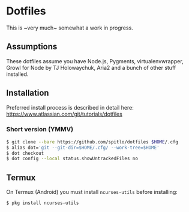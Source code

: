 # Dotfiles

This is ~very much~ somewhat a work in progress.

## Assumptions

These dotfiles assume you have Node.js, Pygments, virtualenvwrapper, Growl for Node by TJ Holowaychuk, Aria2 and a bunch of other stuff installed.

## Installation

Preferred install process is described in detail here:
https://www.atlassian.com/git/tutorials/dotfiles

### Short version (YMMV)
```bash
$ git clone --bare https://github.com/spitlo/dotfiles $HOME/.cfg
$ alias dot='git --git-dir=$HOME/.cfg/ --work-tree=$HOME'
$ dot checkout
$ dot config --local status.showUntrackedFiles no
```

## Termux

On Termux (Android) you must install `ncurses-utils` before installing:

```bash
$ pkg install ncurses-utils
```
